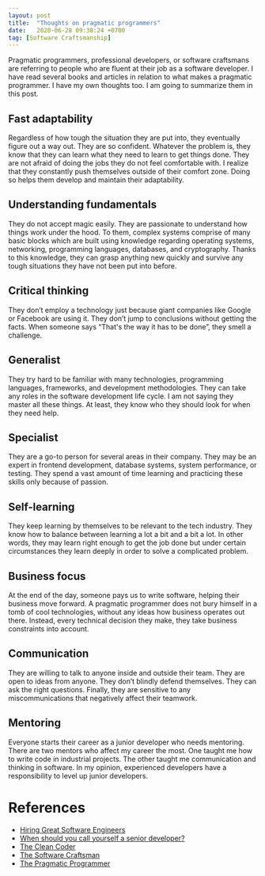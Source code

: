 ```yaml
---
layout: post
title:  "Thoughts on pragmatic programmers"
date:   2020-06-28 09:38:24 +0700
tag: [Software Craftsmanship]
---
```


Pragmatic programmers, professional developers, or software craftsmans are referring to people who are fluent at their job as a software developer. I have read several books and articles in relation to what makes a pragmatic programmer. I have my own thoughts too. I am going to summarize them in this post.

## Fast adaptability
Regardless of how tough the situation they are put into, they eventually figure out a way out. They are so confident. Whatever the problem is, they know that they can learn what they need to learn to get things done. They are not afraid of doing the jobs they do not feel comfortable with. I realize that they constantly push themselves outside of their comfort zone. Doing so helps them develop and maintain their adaptability. 

## Understanding fundamentals
They do not accept magic easily. They are passionate to understand how things work under the hood. To them, complex systems comprise of many basic blocks which are built using knowledge regarding operating systems, networking, programming languages, databases, and cryptography. Thanks to this knowledge, they can grasp anything new quickly and survive any tough situations they have not been put into before.

## Critical thinking
They don’t employ a technology just because giant companies like Google or Facebook are using it. They don’t jump to conclusions without getting the facts. When someone says “That's the way it has to be done”, they smell a challenge.

## Generalist
They try hard to be familiar with many technologies, programming languages, frameworks, and development methodologies. They can take any roles in the software development life cycle. I am not saying they master all these things. At least, they know who they should look for when they need help.

## Specialist
They are a go-to person for several areas in their company. They may be an expert in frontend development, database systems, system performance, or testing. They spend a vast amount of time learning and practicing these skills only because of passion.

## Self-learning
They keep learning by themselves to be relevant to the tech industry. They know how to balance between learning a lot a bit and a bit a lot. In other words, they may learn right enough to get the job done but under certain circumstances they learn deeply in order to solve a complicated problem.

## Business focus
At the end of the day, someone pays us to write software, helping their business move forward. A pragmatic programmer does not bury himself in a tomb of cool technologies, without any ideas how business operates out there. Instead, every technical decision they make, they take business constraints into account.

## Communication
They are willing to talk to anyone inside and outside their team. They are open to ideas from anyone. They don’t blindly defend themselves. They can ask the right questions. Finally, they are sensitive to any miscommunications that negatively affect their teamwork. 

## Mentoring
Everyone starts their career as a junior developer who needs mentoring. There are two mentors who affect my career the most. One taught me how to write code in industrial projects. The other taught me communication and thinking in software. In my opinion, experienced developers have a responsibility to level up junior developers.

# References

- [Hiring Great Software Engineers](https://medium.com/@alexkatrompas/hiring-great-software-engineers-dff2667e35d4)
- [When should you call yourself a senior developer?](https://softwareengineering.stackexchange.com/questions/25564/when-should-you-call-yourself-a-senior-developer)
- [The Clean Coder](https://www.amazon.com/Clean-Coder-Conduct-Professional-Programmers/dp/0137081073)
- [The Software Craftsman](https://www.amazon.com/Software-Craftsman-Professionalism-Pragmatism-Robert/dp/0134052501)
- [The Pragmatic Programmer](https://www.amazon.com/Pragmatic-Programmer-journey-mastery-Anniversary/dp/0135957052)
